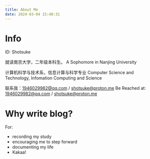 ```yaml
---
title: About Me
date: 2024-03-04 15:40:31
---
```


# Info

ID: Shotsuke

就读南京大学，二年级本科生。
A Sophomore in Nanjing University

计算机科学与技术系，信息计算与科学专业
Computer Science and Technology, Infomation Computing and Science

联系我：1946029982@qq.com / shotsuke@proton.me
Be Reached at: 1946029982@qq.com / shotsuke@proton.me

# Why write blog?

For:
- recording my study
- encouraging me to step forward
- documenting my life
- Kakaa!